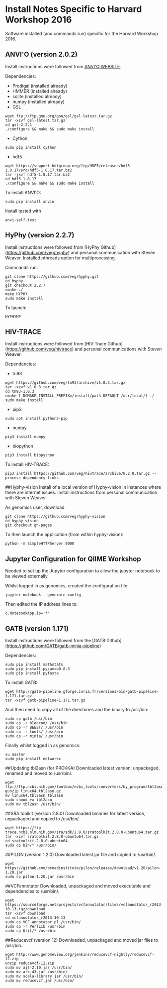 # Install Notes Specific to Harvard Workshop 2016
Software installed (and commands run) specific for the Harvard Workshop 2016. 

## ANVI'O (version 2.0.2)
Install instructions were followed from [ANVI'O WEBSITE](http://merenlab.org/software/anvio/).

Dependencies:
* Prodigal (installed already)
* HMMER (installed already)
* sqlite (installed already)
* numpy (installed already)
* GSL
```
wget ftp://ftp.gnu.org/gnu/gsl/gsl-latest.tar.gz
tar -xzvf gsl-latest.tar.gz
cd gsl-2.2.1
./configure && make && sudo make install
```
* Cython
```
sudo pip install cython
```
* hdf5
```
wget https://support.hdfgroup.org/ftp/HDF5/releases/hdf5-1.8.17/src/hdf5-1.8.17.tar.bz2 
tar -jxvf hdf5-1.8.17.tar.bz2
cd hdf5-1.8.17 
./configure && make && sudo make install
```

To install ANVI'O:
```
sudo pip install anvio
```

Install tested with
```
anvi-self-test
```
 
## HyPhy (version 2.2.7)
Install instructions were followed from [HyPhy Github] (https://github.com/veg/hyphy) and personal communication with Steven Weaver. Installed pthreads option for multiprocessing.

Commands run:
```
git clone https://github.com/veg/hyphy.git
cd hyphy
git checkout 2.2.7
cmake ./
make HYPHY
sudo make install
```
To launch:
```
HYPHYMP
```

## HIV-TRACE 
Install instructions were followed from [HIV Trace Github] (https://github.com/veg/hivtrace) and personal communications with Steven Weaver.

Dependencies:
* tn93
```
wget https://github.com/veg/tn93/archive/v1.0.3.tar.gz
tar -xzvf v1.0.3.tar.gz
cd tn93-1.0.3
cmake [-DCMAKE_INSTALL_PREFIX=/install/path DEFAULT /usr/local/] ./
sudo make install
```
* pip3
```
sudo apt install python3-pip
```
* numpy
```
pip3 install numpy
```
* biopython
```
pip3 install biopython
```

To install HIV-TRACE:
```
pip3 install https://github.com/veg/hivtrace/archive/0.2.0.tar.gz --process-dependency-links
```

##Hyphy-vision
Install of a local version of Hyphy-vision in instances where there are internet issues. Install instructions from personal communication with Steven Weaver.

As genomics user, download:
```
git clone https://github.com/veg/hyphy-vision
cd hyphy-vision
git checkout gh-pages
```
To then launch the application (from within hyphy-vision):
```
python -m SimpleHTTPServer 8000
```

## Jupyter Configuration for QIIME Workshop
Needed to set up the Jupyter configuration to allow the jupyter notebook to be viewed externally.

Whilst logged in as genomics, created the configuration file:
```
jupyter notebook --generate-config
```

Then edited the IP address lines to:
```
c.NotebookApp.ip='*'
```

## GATB (version 1.171)
Install instructions were followed from the [GATB Github] (https://github.com/GATB/gatb-minia-pipeline)

Dependencies:
```
sudo pip install mathstats
sudo pip install pysam==0.8.3
sudo pip install pyfasta
```

To install GATB:
```
wget http://gatb-pipeline.gforge.inria.fr/versions/bin/gatb-pipeline-1.171.tar.gz 
tar -xzvf gatb-pipeline-1.171.tar.gz
```
And then need to copy all of the directories and the binary to /usr/bin:
```
sudo cp gatb /usr/bin
sudo cp -r bloocoo/ /usr/bin
sudo cp -r BEEST/ /usr/bin
sudo cp -r tools/ /usr/bin
sudo cp -r minia/ /usr/bin
```

Finally whilst logged in as genomics:
```
su master
sudo pip install networkx
```

##Updating tbl2asn (for PROKKA)
Downloaded latest version, unpackaged, renamed and moved to /usr/bin/.
```
wget ftp://ftp.ncbi.nih.gov/toolbox/ncbi_tools/converters/by_program/tbl2asn/linux64.tbl2asn.gz
gunzip linux64.tbl2asn.gz
mv linux64.tbl2asn tbl2asn
sudo chmod +x tbl2asn
sudo mv tbl2asn /usr/bin/
```

##SRA toolkit (version 2.8.0)
Downloaded binaries for latest version, unpackaged and copied to /usr/bin/.
```
wget https://ftp-trace.ncbi.nlm.nih.gov/sra/sdk/2.8.0/sratoolkit.2.8.0-ubuntu64.tar.gz
tar -xzvf sratoolkit.2.8.0-ubuntu64.tar.gz
cd sratoolkit.2.8.0-ubuntu64
sudo cp bin/* /usr/bin/
```

##PILON (version 1.2.0)
Downloaded latest jar file and copied to /usr/bin/.
```
wget https://github.com/broadinstitute/pilon/releases/download/v1.20/pilon-1.20.jar 
sudo cp pilon-1.20.jar /usr/bin
```

##VCFannotator 
Downloaded, unpackaged and moved executable and dependencies to /usr/bin/.
```
wget https://sourceforge.net/projects/vcfannotator/files/vcfannotator_r2013-10-13.tgz/download
tar -xzvf download
cd vcfannotator_r2013-10-13
sudo cp VCF_annotator.pl /usr/bin/
sudo cp -r PerlLib /usr/bin
sudo cp Util/* /usr/bin
```

##Reducevcf (version 12)
Downloaded, unpackaged and moved jar files to /usr/bin.
```
wget http://www.genomeview.org/jenkins/reducevcf-nightly/reducevcf-12.zip
unzip reducevcf-12.zip
sudo mv ajt-2.10.jar /usr/bin/
sudo mv ark-43.jar /usr/bin/
sudo mv scala-library.jar /usr/bin/
sudo mv reducevcf.jar /usr/bin/
```
